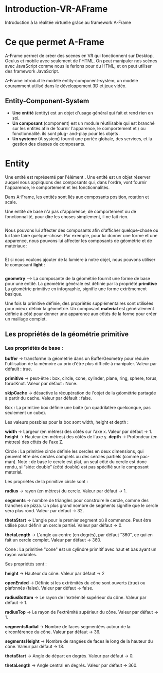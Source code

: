 # Introduction-VR-AFrame
Introduction à la réalitée virtuelle grâce au framework A-Frame


# Ce que permet A-Frame

A-Frame permet de créer des scenes en VR qui fonctionnent sur Desktop, Oculus et mobile avec seulement de l'HTML.
On peut manipuler nos scènes avec JavaScript comme nous le ferions pour du HTML, et on peut utiliser des framework JavaScript.

A-Frame introduit le modèle entity-component-system, un modèle couramment utilisé dans le développement 3D et jeux vidéo.

## Entity-Component-System

* <b>Une entité</b> (entity) est un objet d'usage général qui fait et rend rien en soi.
* <b>Un composant</b> (component) est un module réutilisable qui est branché sur les entités afin de fournir l'apparence, le comportement et / ou fonctionnalité. ils sont plug- and-play pour les objets .
* <b>Un systeme</b> (A system) fournit une portée globale, des services, et la gestion des classes de composants.

# Entity

Une entité est représenté par l'élément <a-entity>. Une entité est un objet réserver auquel nous appliquons des composants qui, dans l'ordre, vont fournir l'apparence, le comportement et les fonctionnalités.

Dans A-Frame, les entités sont liés aux composants position, rotation et scale.

Une entité de base n'a pas d'apparence, de comportement ou de fonctionnalité, pour dire les choses simplement, il ne fait rien.

<pre><code><a-entity></code></pre>

Nous pouvons lui affecter des composants afin d'afficher quelque-chose ou lui faire faire quelque-chose. Par exemple, pour lui donner une forme et une apparence, nous pouvons lui affecter les composants de géométrie et de matériaux :

<pre><code><a-entity geometry="primitive: box" material="color: red"></code></pre>

Et si nous voulons ajouter de la lumière à notre objet, nous pouvons utiliser le composant <b>light</b> :

<pre><code><a-entity geometry="primitive: box" material="color: red"
                light="type: point; intensity: 2.0"></code></pre>
                
<b>geometry</b> --> La composante de la géométrie fournit une forme de base pour une entité. La géométrie générale est définie par la propriété <b>primitive</b>
La géométrie primitive en infographie, signifie une forme extrêmement basique.

Une fois la primitive définie, des propriétés supplémentaires sont utilisées pour mieux définir la géométrie.
Un composant <b>material</b> est généralement définie à côté pour donner une apparence aux côtés de la forme pour créer un maillage complet.

## Les propriétés de la géométrie primitive
### Les propriétés de base :

<b>buffer</b> -> transforme la géométrie dans un BufferGeometry pour réduire l'utilisation de la mémoire au prix d'être plus difficile à manipuler. Valeur par défault : true.

<b>primitive</b> -> peut-être : box, circle, cone, cylinder, plane, ring, sphere, torus, torusKnot. Valeur par défaut : None.

<b>skipCache</b> -> désactive la récupération de l'objet de la géométrie partagée à partir du cache. Valeur par défault : false.

Box : La primitive box définie une boite (un quadrilatère quelconque, pas seulement un cube).

<a-entity geometry="primitive: box; width: 1; height: 1; depth: 1"></a-entity>

Les valeurs possbles pour la box sont width, height et depth :

<b>width</b> -> Largeur (en mètres) des côtés sur l'axe x. Valeur par défaut -> 1.
<b>height</b> -> Hauteur (en mètres) des côtés de l'axe y.
<b>depth</b> -> Profondeur (en mètres) des côtés de l'axe Z.

Circle : La primitive circle définie les cercles en deux dimensions, qui peuvent être des cercles complets ou des cercles partiels (comme pac-man).
Note : de base le cercle est plat, un seul côté du cercle est donc rendu, si “side: double” (côté double) est pas spécifié sur le composant material.

<a-entity geometry="primitive: circle; radius: 1" material="side: double"></a-entity>

Les propriétés de la primitive circle sont :

<b>radius</b> -> rayon (en mètres) du cercle. Valeur par défaut -> 1.

<b>segments</b> -> nombre de triangles pour construire le cercle, comme des tranches de pizza. Un plus grand nombre de segments signifie que le cercle sera plus rond.  Valeur par défaut -> 32.

<b>thetaStart</b> -> L'angle pour le premier segment où il commence. Peut être utilisé pour définir un cercle partiel. Valeur par défaut -> 0.

<b>thetaLength</b> -> L'angle au centre (en degrés), par défaut "360", ce qui en fait un cercle complet. Valeur par défaut -> 360.


Cone : La primitive "cone" est un cylindre primitif avec haut et bas ayant un rayon variables.

<a-entity geometry="primitive: cone; radiusBottom: 1; radiusTop: 0.1"></a-entity>
Ses propriétés sont :

<b>height</b> -> Hauteur du cône. Valeur par défaut -> 2

<b>openEnded</b> -> Définie si les extrêmités du cône sont ouverts (true) ou plafonnés (false). Valeur par défaut -> false.

<b>radiusBottom</b> -> Le rayon de l'extrémité supérieur du cône. Valeur par défaut -> 1.

<b>radiusTop</b> -> Le rayon de l'extrêmité supérieur du cône. Valeur par défaut -> 1.

<b>segmentsRadial</b> -> Nombre de faces segmentées autour de la circonférence du cône. Valeur par défaut -> 36.

<b>segmentsHeight</b> -> Nombre de rangées de faces le long de la hauteur du cône. Valeur par défaut -> 18.

<b>thetaStart</b> -> Angle de départ en degrés. Valeur par défaut -> 0.

<b>thetaLength</b> -> Angle central en degrés. Valeur par défaut -> 360.
